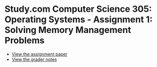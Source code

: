 # Study.com Computer Science 305: Operating Systems - Assignment 1: Solving Memory Management Problems

* [View the assignment paper](https://sc-edu.github.io/sdc_cs305_1/Solving%20Memory%20Management%20Problems.html)
* [View the grader notes](grader-notes.md)
